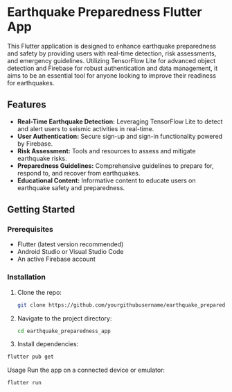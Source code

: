 # Earthquake Preparedness Flutter App

This Flutter application is designed to enhance earthquake preparedness and safety by providing users with real-time detection, risk assessments, and emergency guidelines. Utilizing TensorFlow Lite for advanced object detection and Firebase for robust authentication and data management, it aims to be an essential tool for anyone looking to improve their readiness for earthquakes.

## Features

- **Real-Time Earthquake Detection:** Leveraging TensorFlow Lite to detect and alert users to seismic activities in real-time.
- **User Authentication:** Secure sign-up and sign-in functionality powered by Firebase.
- **Risk Assessment:** Tools and resources to assess and mitigate earthquake risks.
- **Preparedness Guidelines:** Comprehensive guidelines to prepare for, respond to, and recover from earthquakes.
- **Educational Content:** Informative content to educate users on earthquake safety and preparedness.

## Getting Started

### Prerequisites

- Flutter (latest version recommended)
- Android Studio or Visual Studio Code
- An active Firebase account

### Installation

1. Clone the repo:
   ```sh
   git clone https://github.com/yourgithubusername/earthquake_preparedness_app.git
2. Navigate to the project directory:
   ```sh
   cd earthquake_preparedness_app
3. Install dependencies:
  ```sh
  flutter pub get
   ```
Usage
Run the app on a connected device or emulator:

```sh
flutter run
```
